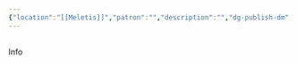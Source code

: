 ```yaml
---
{"location":"[[Meletis]]","patron":"","description":"","dg-publish-dm":true,"dg-publish":true,"type":"Lugares","dg-path":"Lugares/Meletis/Dekatia.md","permalink":"/lugares/meletis/dekatia/","dgPassFrontmatter":true}
---
```


<p><span><div data-callout-metadata="" data-callout-fold="" data-callout="info" class="callout node-insert-event"><div class="callout-title" dir="auto"><div class="callout-icon"><svg width="16" height="16"></svg></div><div class="callout-title-inner">Info</div></div></div></span></p>